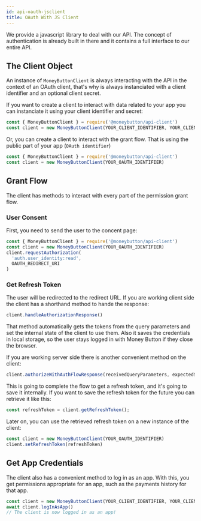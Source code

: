 ```yaml
---
id: api-oauth-jsclient
title: OAuth With JS Client
---
```


We provide a javascript library to deal with our API. The concept of authentication is already built in there and
it contains a full interface to our entire API.

## The Client Object

An instance of `MoneyButtonClient` is always interacting with the API in the context of an OAuth client, that's
why is always instanciated with a client identifier and an optional client secret.

If you want to create a client to interact with data related to your app you can instanciate it using
your client identifier and secret:

``` javascript
const { MoneyButtonClient } = require('@moneybutton/api-client')
const client = new MoneyButtonClient(YOUR_CLIENT_IDENTIFIER, YOUR_CLIENT_SECRET)
```

Or, you can create a client to interact with the grant flow. That is using the public part of your app (`OAuth identifier`)

``` javascript
const { MoneyButtonClient } = require('@moneybutton/api-client')
const client = new MoneyButtonClient(YOUR_OAUTH_IDENTIFIER)
```

## Grant Flow

The client has methods to interact with every part of the permission grant flow.

### User Consent

First, you need to send the user to the concent page:

``` javascript
const { MoneyButtonClient } = require('@moneybutton/api-client')
const client = new MoneyButtonClient(YOUR_OAUTH_IDENTIFIER)
client.requestAuthorization(
  'auth.user_identity:read',
  OAUTH_REDIRECT_URI
)
```

### Get Refresh Token

The user will be redirected to the redirect URL. If you are working client side
the client has a shorthand method to hande the response:

``` javascript
client.handleAuthorizationResponse()
```

That method automatically gets the tokens from the query parameters and set the internal
state of the client to use them. Also it saves the credentials in local storage, so the
user stays logged in with Money Button if they close the browser.

If you are working server side there is another convenient method on the client:

``` javascript
client.authorizeWithAuthFlowResponse(receivedQueryParameters, expectedStateValue)
```

This is going to complete the flow to get a refresh token, and it's going to save it internally.
If you want to save the refresh token for the future you can retrieve it like this:

``` javascript
const refreshToken = client.getRefreshToken();
```

Later on, you can use the retrieved refresh token on a new instance of the client:

``` javascript
const client = new MoneyButtonClient(YOUR_OAUTH_IDENTIFIER)
client.setRefreshToken(refreshToken)
```


## Get App Credentials

The client also has a convenient method to log in as an app. With this, you get permissions appropriate for an app, such as the payments history for that app.

``` javascript
const client = new MoneyButtonClient(YOUR_CLIENT_IDENTIFIER, YOUR_CLIENT_SECRET)
await client.logInAsApp()
// The client is now logged in as an app!
```
